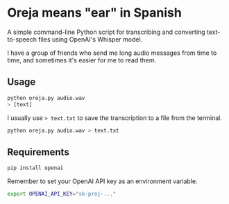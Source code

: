 # Oreja means "ear" in Spanish

A simple command-line Python script for transcribing and converting text-to-speech files using OpenAI's Whisper model.

I have a group of friends who send me long audio messages from time to time, and sometimes it's easier for me to read them.

## Usage

```bash
python oreja.py audio.wav
> [text]
```

I usually use `> text.txt` to save the transcription to a file from the terminal.

```bash
python oreja.py audio.wav > text.txt
```

## Requirements

```bash
pip install openai
```

Remember to set your OpenAI API key as an environment variable.

```bash
export OPENAI_API_KEY="sk-proj-..."
```
